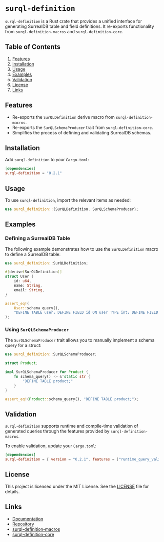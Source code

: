 # `surql-definition`

`surql-definition` is a Rust crate that provides a unified interface for generating SurrealDB table and field definitions. It re-exports functionality from `surql-definition-macros` and `surql-definition-core`.

## Table of Contents

1. [Features](#features)
2. [Installation](#installation)
3. [Usage](#usage)
4. [Examples](#examples)
5. [Validation](#validation)
6. [License](#license)
7. [Links](#links)

## Features

- Re-exports the `SurQLDefinition` derive macro from `surql-definition-macros`.
- Re-exports the `SurQLSchemaProducer` trait from `surql-definition-core`.
- Simplifies the process of defining and validating SurrealDB schemas.

## Installation

Add `surql-definition` to your `Cargo.toml`:

```toml
[dependencies]
surql-definition = "0.2.1"
```

## Usage

To use `surql-definition`, import the relevant items as needed:

```rust
use surql_definition::{SurQLDefinition, SurQLSchemaProducer};
```

## Examples

### Defining a SurrealDB Table

The following example demonstrates how to use the `SurQLDefinition` macro to define a SurrealDB table:

```rust
use surql_definition::SurQLDefinition;

#[derive(SurQLDefinition)]
struct User {
    id: u64,
    name: String,
    email: String,
}

assert_eq!(
    User::schema_query(),
    "DEFINE TABLE user; DEFINE FIELD id ON user TYPE int; DEFINE FIELD name ON user TYPE string; DEFINE FIELD email ON user TYPE string;"
);
```

### Using `SurQLSchemaProducer`

The `SurQLSchemaProducer` trait allows you to manually implement a schema query for a struct:

```rust
use surql_definition::SurQLSchemaProducer;

struct Product;

impl SurQLSchemaProducer for Product {
    fn schema_query() -> &'static str {
        "DEFINE TABLE product;"
    }
}

assert_eq!(Product::schema_query(), "DEFINE TABLE product;");
```

## Validation

`surql-definition` supports runtime and compile-time validation of generated queries through the features provided by `surql-definition-macros`.

To enable validation, update your `Cargo.toml`:

```toml
[dependencies]
surql-definition = { version = "0.2.1", features = ["runtime_query_validation"] }
```

## License

This project is licensed under the MIT License. See the [LICENSE](LICENSE) file for details.

## Links

- [Documentation](https://docs.rs/surql-definition)
- [Repository](https://github.com/kochmaxence/surql-definition)
- [surql-definition-macros](https://github.com/kochmaxence/surql-definition-macros)
- [surql-definition-core](https://github.com/kochmaxence/surql-definition-core)

